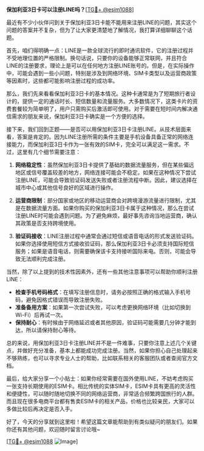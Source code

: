 **保加利亚3日卡可以注册LINE吗？**[[TG💪+ @esim1088](https://t.me/s/esim1088)]

最近有不少小伙伴问到关于保加利亚3日卡能不能用来注册LINE的问题，其实这个问题的答案并不复杂，但为了让大家更清楚地了解情况，我打算详细聊聊这个话题。

首先，咱们得明确一点：LINE是一款全球流行的即时通讯软件，它的注册过程并不受地理位置的严格限制。换句话说，只要你的设备能够正常联网，并且符合LINE的注册要求，理论上是可以在任何地方注册LINE账号的。但是，在实际操作中，可能会遇到一些小问题，特别是涉及到网络环境、SIM卡类型以及运营商政策等因素时，这些都可能影响注册过程的成功率。

那么，我们先来看看保加利亚3日卡的基本情况。这种卡通常是为了短期旅行者设计的，提供一定的通话时长、短信数量和流量服务。大多数情况下，这类卡片的资费套餐较为简单明了，用户只需购买后激活即可使用。对于需要在短时间内解决通信需求的朋友来说，保加利亚3日卡确实是一个方便的选择。

接下来，我们回到正题——是否可以用保加利亚3日卡注册LINE。从技术层面来看，答案是肯定的。因为LINE注册所需的条件主要是手机设备具备正常的网络连接能力，而保加利亚3日卡作为一张有效的SIM卡，完全可以满足这一需求。不过，这里有几个细节需要注意：

1. **网络稳定性**：虽然保加利亚3日卡提供了基础的数据流量服务，但在某些偏远地区或信号覆盖较差的地方，网络连接可能会不稳定。如果在这种情况下尝试注册LINE，可能会导致验证码发送失败或者注册流程中断。因此，建议选择在城市中心或其他信号良好的区域进行操作。

2. **运营商限制**：部分国家或地区的移动运营商会对跨境漫游流量进行限制，尤其是在数据流量方面。如果你购买的保加利亚3日卡属于这种情况，那么在尝试注册LINE时可能会遇到问题。为了避免麻烦，最好事先咨询当地运营商，确认其政策是否支持跨境使用。

3. **验证码接收**：LINE注册过程中通常会通过短信或语音电话的形式发送验证码。如果你选择使用短信方式接收验证码，那么保加利亚3日卡必须支持国际短信服务；如果是语音电话，则需要确保该卡支持接听国际来电。否则，可能会导致无法顺利完成注册。

当然，除了以上提到的技术性因素外，还有一些其他注意事项可以帮助你顺利注册LINE：

- **检查手机号码格式**：在填写注册信息时，请务必按照正确的格式输入手机号码，避免因格式错误而导致注册失败。
- **准备备用方案**：如果第一次尝试失败，可以考虑更换网络环境（比如切换到Wi-Fi）后再试一次。
- **保持耐心**：有时候由于网络延迟或者其他原因，验证码可能需要几分钟才能到达，所以请保持耐心等待。

总的来说，用保加利亚3日卡注册LINE并不是一件难事，只要你注意上述几个关键点，并做好充分准备，基本上都能成功完成注册。当然，如果你担心自己处理起来不够熟练，也可以寻求专业人士的帮助，比如联系相关的客服团队或者查阅官方文档。

最后，给大家分享一个小贴士：如果你经常需要在国外使用LINE，不妨考虑购买一张支持长期使用的ESIM卡。相比传统的实体SIM卡，ESIM卡具有更高的灵活性和便捷性，可以随时随地切换不同的网络运营商，非常适合频繁跨国旅行的人群。而且现在很多电商平台都有售卖ESIM卡的相关产品，价格也比较亲民，大家可以多做比较后再决定是否入手。

好了，今天的分享就到这里啦！希望这篇文章能帮助到有类似疑问的朋友们。如果你还有其他问题，欢迎随时留言讨论哦~

[[TG💪+ @esim1088](https://t.me/s/esim1088) ![Image](https://i.postimg.cc/4NQfJmqS/Snipaste-2025-05-13-00-14-12.png)]
